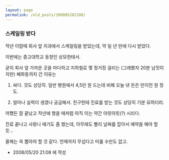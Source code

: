```yaml
---
layout: page
permalink: /old_posts/200805202108/
---
```


### 스케일링 받다

작년 이맘때 회사 앞 치과에서 스케일링을 받았는데, 약 일 년 만에 다시 받았다.

이번에는 중고대학교 동창인 상모한테서.

굳이 회사 앞 가까운 곳을 마다하고 지하철로 몇 정거장 걸리는 (그래봤자 20분 남짓이지만) 혜화동까지 간 이유는 

1. 싸다. 것도 상당히. 일반 병원에서 4,5만 원 드는데 비해 오늘 낸 돈은 만이천 원 정도.

2. 얼마나 실력이 생겼나 궁금해서. 친구한테 진료를 받는 것도 상당히 기분 묘하더라.

어쨌든 잘 끝났고 작년에 했을 때처럼 아직 이는 약간 아릿아릿(?) 시리다.

진료 끝나고 사랑니 얘기도 좀 했는데, 아무래도 빨리 날짜를 잡아서 예약을 해야 할 듯...

올해는 꼭 뽑아야 할 것 같다. 언제까지 무섭다고 미룰 수만도 없고.






- 2008/05/20 21:08 에 작성